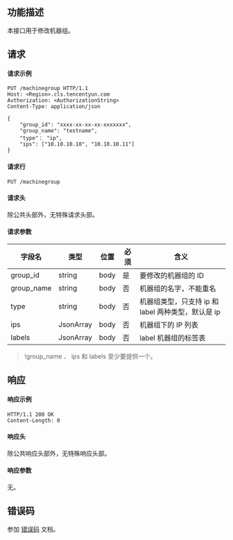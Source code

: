## 功能描述

本接口用于修改机器组。

## 请求

#### 请求示例

```shell
PUT /machinegroup HTTP/1.1
Host: <Region>.cls.tencentyun.com
Authorization: <AuthorizationString>
Content-Type: application/json

{
    "group_id": "xxxx-xx-xx-xx-xxxxxxx", 
    "group_name": "testname", 
    "type"： "ip", 
    "ips": ["10.10.10.10", "10.10.10.11"]
}
```

#### 请求行

```shell
PUT /machinegroup
```

#### 请求头

除公共头部外，无特殊请求头部。

#### 请求参数

| 字段名        |  类型  | 位置  | 必须 |      含义                       |
|--------------|--------|------|---------|--------------------------------|
| group_id     | string | body | 是      |要修改的机器组的 ID                |
| group_name   | string | body | 否      |机器组的名字，不能重名             |
| type       | string    | body | 否   | 机器组类型，只支持 ip 和 label 两种类型，默认是 ip |
| ips          | JsonArray| body | 否      |机器组下的 IP 列表                  |
| labels     | JsonArray | body | 否   | label 机器组的标签表                             |


>!group_name 、 ips 和 labels 至少要提供一个。

## 响应

#### 响应示例

```shell
HTTP/1.1 200 OK
Content-Length: 0
```

#### 响应头

除公共响应头部外，无特殊响应头部。

#### 响应参数

无。

## 错误码

参加 [错误码](https://intl.cloud.tencent.com/document/product/614/12402) 文档。

